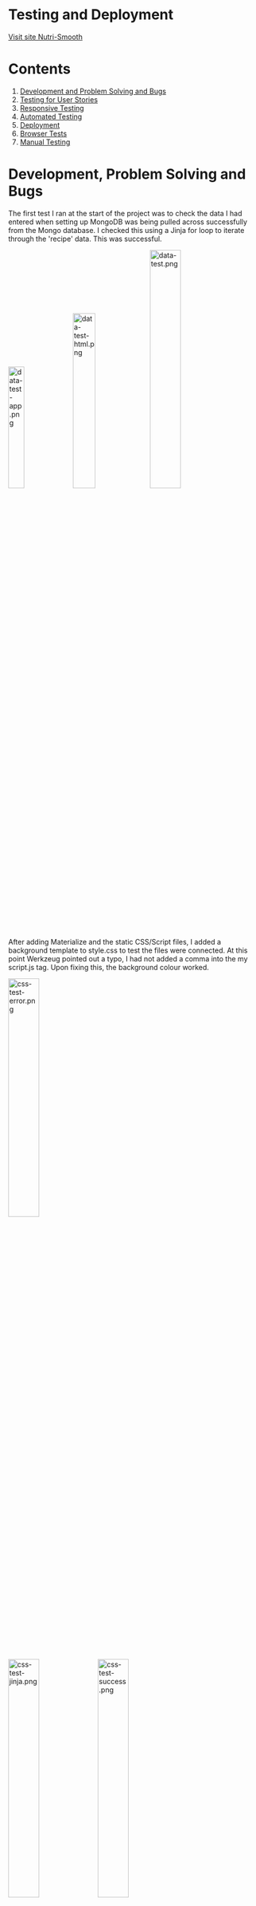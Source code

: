 # Testing and Deployment

[Visit site Nutri-Smooth](http://nutri-smooth.herokuapp.com/index)

# Contents

1. [Development and Problem Solving and Bugs](#development-and-Problem-Solving-and-Bugs)
2. [Testing for User Stories](#Testing-for-User-Stories)
3. [Responsive Testing](#Responsive-Testing)
4. [Automated Testing](#Automated-Testing)
5. [Deployment](#Deployment)
6. [Browser Tests](#Browser-Tests)
7. [Manual Testing](#Manual-Testing)

# Development, Problem Solving and Bugs

The first test I ran at the start of the project was to check the data I had entered when setting up MongoDB was being pulled across successfully from the Mongo database. 
I checked this using a Jinja for loop to iterate through the 'recipe' data. This was successful. 

<img alt=data-test-app.png src="testing-images/data-test-app.png" width=25%>
<img alt=data-test-html.png src="testing-images/data-test-html.png" width=30%>
<img alt=data-test.png src="testing-images/data-test.png" width=35%>

After adding Materialize and the static CSS/Script files, I added a background template to style.css to test the files were connected. 
At this point Werkzeug pointed out a typo, I had not added a comma into the my script.js tag. Upon fixing this, the background colour worked. 

<img alt=css-test-error.png src="testing-images/css-test-error.png" width=35%>
<br>
<img alt=css-test-jinja.png src="testing-images/css-test-jinja.png" width=35%>
<img alt=css-test-success.png src="testing-images/css-test-success.png" width=35%>

I found adding the logo image file to the navbar challenging. As I had not used Flask to add images before, I tried to add the image using the html method. 
After researching, I realised the correct method was to include the image in the static file and use the 'url_for' Flask method to integrate images ontot the site.
The following tutorials helped with this: [Codemy - How to Use CSS Javascript and Images With Flask Static Files](https://www.youtube.com/watch?v=w54WLGm4OrE) and [Tech with Tim - Static Files (Custom CSS, Images & Javascript)](https://www.youtube.com/watch?v=tXpFERibRaU).

<img alt=logo-html.png src="testing-images/logo-html.png" width=50%>
<img alt=logo-broken.png src="testing-images/logo-broken.png" width=25%>
<br>
<img alt=logo-flask.png src="testing-images/logo-flask.png" width=50%>
<img alt=logo-success.png src="testing-images/logo-success.png" width=25%>

After creating the registration form I tried to test the functionality I built on app.py, pulling the data through to MongoDB. 
Werkzeug pointed out a mistake I made with a typo and formatting of my python code. I needed to remove the '.html' on the 'register' variable so the 'insert_one()' method worked properly.
I then realised I also needed to format the code by removing some unecessary indentation. After I fixed these bugs, I entered the data into the registration form and checked MongoDB to find that it had all succesfully pulled through!

<img alt=register-incorrect.png src="testing-images/register-incorrect.png" width=32%>
<img alt=register-correct.png src="testing-images/register-correct.png" width=30%>
<br>
<img alt=register-error.png src="testing-images/register-error.png" width=70%>
<br>
<img alt=register-form.png src="testing-images/register-form.png" width=25%>
<img alt=register-data-success.png src="testing-images/register-data-success.png" width=55%>

After completing the registration form, I duplicated it to create the Sign-in page. I removed all unecessary fields from the form, leaving the username and login. 
I add functionality for this page, including some defensive programming, checking for existing users and checking for incorrect username and/or password fields. 
I then tested all of the links for this, entered invalid user data and correct sign in data. All of these tests were successful.

<img alt=signin-functionality.png src="testing-images/signin-functionality.png" width=55%>
<br>
<img alt=signin-incorrect.png src="testing-images/signin-incorrect.png" width=35%>
<img alt=signin-success.png src="testing-images/signin-success.png" width=34%>

During my mid-way tutorial session with mentor, he suggested looking into Python docstrings to replace the 'title' comments I had been making for a more professional outcome. 
I revisited the reading in the Coding Institute module regarding Docstrings and started adding these to my code. 

<img alt=comments-to-docstring.png src="testing-images/comments-to-docstrings.png" width=45%>

After building all of the user authentication, I moved onto developing cards and forms. Throughout the development of these, I constantly referred to the Chrome Dev Tools to 
experiment with different styles, colour palettes and fonts. It also helped me to find the correct element tags and classes to style in my CSS file.
On the 'add.smoothie.hmtl' form I ran some tests on the design and found, that although I had included min/max character lengths on the input fields, this wasn't very easy to navigate as a user.
So I added some 'helper-text' spans to aid the user experience with their data entry. 

<img alt=design-1.png src="testing-images/design-1.png" width=70%>
<br>
<img alt=design-2.png src="testing-images/design-2.png" width=30%>
<img alt=design-3.png src="testing-images/design-3.png" width=30%>

I created the post functionality for the user to add their own recipes on the add_smoothies.html page and then tested this. This test revealed 3 bugs I needed to fix:
1. The image on the newly added recipe was a duplicate of the previous recipe image.
There was an easy solution to this that I had overlooked in early development. I realised I had left the original image in the code image source code on the get_recipes.html page (where I was using a placeholder image).
This caused the new image url to get blocked and MongoDB recieved it as null on the database. To correct this, I altered the image src to the correct jinja image request method. 
Then I changed the 'null' data on the Mongo database to the correct image url. Once refreshed, this worked fine. 
<img alt=bug-2.png src="testing-images/bug-2.png" width=30%>
<img alt=bug-1-fix.png src="testing-images/bug-1-fix.png" width=30%>
<br>
<img alt=bug-1-code-incorrect.png src="testing-images/bug-1-code-incorrect.png" width=60%>
<br>
<img alt=bug-1-code-correct.png src="testing-images/bug-1-code-correct.png" width=50%>
<br>
<img alt=bug-1-db.png src="testing-images/bug-1-db.png" width=60%>

2. The layout of the page did not load how expected. The new card didn't conform to the columns. To solve this, I realised I needed to move the 'for loop' in recipes.html above the column class in the code to make sure the column was inside the loop.

3. The 'Materialize card tabs were not working properly.  When clicked on, the card tabs worked for one card but also activated on all other cards and the information appeared incorrectly.
To solve this, I decided to replace these with collapsible accordians to display the recipe macros and health benefits. 
<img alt=bug-3-1.png src="testing-images/bug-3-1.png" width=60%>
<img alt=bug-3-2.png src="testing-images/bug-3-2.png" width=60%>
<img alt=bug-3-fix.png src="testing-images/bug-3-fix.png" width=60%>

One common bug I wasn't successful in fixing was the recipe card movement. Because the recipe cards contained a collapsible this causes a gap between the cards when the collapsible is opened. 
<br>
<img alt=bug-gap2.png src="testing-images/bug-gap2.png" width=60%>

# Testing for User Stories
User Stories can be found in [The README.md UX](https://github.com/RoxJade/nutri-smooth/blob/master/README.md)

1. As a user I want to be able to add and store my own smoothie recipes.
    - When registered and signed in, users can see the option to add their recipes in the main navigation bar.
    - Forms on the 'add smoothie' page are self-explanatory with icons and helper text to guide the user.
    - Forms on the 'add smoothie' page have validation colour/messages to confirm the user's added information correctly.
    
2. As a user I want to be able to read through my own smoothie recipes, share them with the community and read recipes added by others to gain inspiration and recreate them.
    - In the main navbar, I can access the 'smoothies' page to read through all of the smoothies added by others, including my own.
    - In the main navbar, I can access my own profile to read through all smoothie recipes I've added.
    - Appealing images accompanying the smoothie recipes can be seen by the user for instant inspiration.

3. As a user I may wish to change a recipe or update it's ingredients.
    - When registered and signed in, users can see the option to edit their recipes at the bottom of their recipe cards.
    - Smoothie editing forms are self-explanatory with pre-populated fields to enable quick changes.

4. As a user, I may wish to delete recipes I no longer like.
    - When registered and signed in, users can see the option to delete their recipes at the bottom of their recipe cards.
    - Recipes will not be deleted immediately, in case a mistake is made. Pressing the delete icon will a trigger a delete modal, checking with the user if they definitely want to delete.

5. As a user, I would like to be able to search for different smoothie recipes or ingredients for inspiration.
    - A search bar can be easily found at the top of the 'smoothies' page.
    - Search bar is designed to return any word in the smoothie categories, smoothie name and smoothie ingredients to give the user a wide search function.

6. As a user, I want to be able to mark my favourite recipes and access these quickly.
    - On the 'add smoothie' page, there is an option to 'favourite' an added new smoothie recipe. (*Unfortunately, this is the only time a recipe can be 'liked/favourited' and would be a good feature to develop further in the future.)
 
7. As a user, I want the design of the site to be aesthetically appealing with clear navigation and a sense of calm and colour.
    - The site uses a colour palette reminiscent of 'blended smoothie', using colourful pastel's. The colour palette is limited to a small variety for a clearer user experience.
    - The site is easy to navigate around with clear links in the navbar, repeated at the top and bottom of all pages. Many pages contain signposted links to another relevant page including three links at the bottom of the index page on the 3 feature cards.

8. As a user I would like to know the breakdown of the nutrition or health benefits in the recipes so I can make informed, healthy choices.
    - User can add the nutritional values or health benefits to their smoothie recipe entries.
    - Users can find the nutritional and health benefits of the recipes on the smoothies page. There is a collapsible accordian, ready for the user to click on.
    - Users can access the search function, using keywords relating to the healthy ingredients they desire.
    - Helpful smoothie categories help to indicate possible health and nutritional benefits.

9. As a returning user, I would like to access all of my added smoothies on my own personal profile.
    - All smoothie recipes added by the user are saved on their personal account profile, ready for the users return.

10. As a user, I want the option to add minimal information to my smoothie recipes if I wish.
    - As shown in the helper text on the 'add smoothie' form, users do not need to enter sentences, in most cases, single words can be enough.

11. As a user, I want the option to add lots of information and imagery to my smoothie recipes if I wish.
    - On the add_smoothie page, users have the opportunity to add macro-nutrient information, health benefits and image links.
    
12. As a simple recipe book, I would like the site to be easy and quick to navigate around.
    - Flash messages appear upon submition of any edits/additions/deletions/signin/registration/searches throughout the site to reassure the user, their action was successful.
13. As a user, I want the site to be responsive, especially for mobile and tablet as I will probably be creating smoothie recipes from a mobile device in the kitchen.
    - Mobile side nav assists users with small screens.
    - Smoothie recipe cards show as scrollable coloumn on mobile screen and as pairs on slightly larger screens.


# Responsive Testing

As I developed the site, I used the Materialize grid system to maintain the site's responsiveness. Towards the end of development I reviewed this and included some additional media queries, mainly for mobile screens. 
At this point I ran tests on mobile, tablet, desktop and large screen displays. 

I ran into issues with the search bar. I found that I needed to repeat the 'search bar' code for mobile/tablet and desktop screens to allow the buttons to fall from the side of the search field, to beneath.
To see more responsive displays, see the [readme.md](https://github.com/RoxJade/nutri-smooth/blob/master/README.md).
<br>
<img alt=responsive2.png src="testing-images/responsive-2.png" width=60%>

# Automated Testing

I used the code validators below and Lighthouse (Chrome Dev Tools):
- [Javascript - JS Hint](https://jshint.com/)
- [HTML W3 Validator](https://validator.w3.org/)
- [CSS W3 Validator](http://www.css-validator.org/)
- [PEP8 validator](http://pep8online.com/checkresult)

## PEP8 Online Python Validator:

After completing all python functionality for my site, I updated the docstrings and ran all code from app.py through the [PEP8 validator](http://pep8online.com/checkresult). This found no errors.
<br>
<img alt=validator-python.png src="testing-images/validator-python.png" width=60%>

## HTML Validator:
To validate the HTML, I used [HTML W3 Validator](https://validator.w3.org/).

**Every page had the same recurring warning:** "Section lacks heading. Consider using h2-h6 elements to add identifying headings to all sections." I have ignored this on every page check as I do require a header element on any of these sections.

- **index.html** (home page): No warnings or errors.
- **recipes.html** (smoothies page): 1 error - "Duplicate ID query, line 90." I am ignoring this as the id="query" is repeated because they are applicable for different screen sizes/media queries and will not get used simultaneously. I tested the search functionality to make sure this wouldn't be an issue and it was fine. 
- **profile.html** (user profile page): No warnings or errors.
- **add_smoothie.html** (add smoothie page): No warnings or errors.
- **edit_smoothie.html** (edit smoothie page): No warnings or errors.
- **categories.html** (manage categories page): No warnings or errors.
- **register.html** (registration page): No warnings or errors. 
- **signin.html** (user sign in page): No warnings or errors. 
- **add_category.html** (add category page): 1 error - "Bad value for attribute name on element button: Must not be empty, line 85." I removed this rogue empty name attribute from the add_category.html as it wasn't necessary.
- **edit_category.html** (edit category page): No warnings or errors. 

## CSS Validator:
To validate the CSS, I used [CSS W3](http://www.css-validator.org/). No errors were found.
<br>
<img alt=validator-css.png src="testing-images/validator-css.png" width=60%>

## Javascript Validator:
To validate the JQuery code, I used [JS Hint](https://jshint.com/).
This picked up two warnings of the keyword use of 'Let'. I ignored these as this part of the JQuery code was taken from Code Institute.
<br>
<img alt=validator-jquery.png src="testing-images/validator-jquery.png" width=60%>

## Lighthouse:
Below I have outlined a selection of issues suggested by Lighthouse:

### Accessibility: 
- "Background and foreground colours do not have a sufficient contrast ratio." 
Lighthouse suggested two of the main colours in my colour palette (Materilialize orange lighten-5 and red lighten-2) are too low in contrast. I decided not change this as I deliberately chose calm pastel tones relevant to the site design and to appeal to the audience.
<br>
<img alt=lighthouse-colour.png src="testing-images/lighthouse-colour.png" width=30%>

- "Image elements do not have [alt] attributes."
Lighthouse picked up on images lacking 'alt' attributes. I then added these where necessary.

### Best Practices:
- "Links to cross-origin destinations are unsafe."
Lighthouse suggested the three social links in the footer are unsafe and rel="referrer" or rel="noopener" should be added to improve security. I added rel="referrer" attribute to each social link.

- "Document does not have a meta description."
Lighthouse suggested to include meta data about the site to improve SEO. I added these in the <head> of the base.html template.

Once I had addressed some of the suggestions from Lighthouse, I generated the Lighthouse report again, see before and after results:
<br>
<img alt=lighthouse-before.png src="testing-images/lighthouse-before.png" width=45%>
<img alt=lighthouse-after.png src="testing-images/lighthouse-after.png" width=45%>

# Deployment 

I started the project by creating a repository in GitHub and used the Gitpod IDE to write the code. I deployed the app to Heroku at the start of production.
To deploy the Nutri-smooth web application, I used Heroku. Here is a step-by-step account of the process:

Before the deployment process, I created a new collection on MongoDB with three sub-collections to store user data, smoothie recipe data and smoothie category data.
<br>
<img alt=mongo-db.png src="testing-images/mongo-db.png" width=50%>

1. I started by creating a requirements.txt to list all apps and dependencies required to run the site. 
2. In the Gitpod terminal I used the command 'echo web: python app.py > Procfile' to create a Procfile for Heroku to to read the app.py file.
3. I logged into Heroku and created a new app, calling it 'nutri-smooth' to match the GitHub repository and the title/logo of the site.
4. I chose automatic deployment from my GitHub repository, specifying the 'nutri-smooth' repo-name.
5. Once found, I connected it to my app. 
6. Before enabling the automatic deployment, I entered the configuration variables (hidden from Heroku inside the env.py file). This included the IP address, port, the secret key (generated using randomkeygenerator.com) a link to MongoDB and the 'nutri_smooth' database. 
7. Before deploying the site, I went back to Gitpod and committed the Procfile and requirements.txt.
8. Going back to Heroku, I enabled the automatic deployment and deploy branch. Heroku then built the app and successfully deployed it.
There were no issues or problems during the heroku deployment process. 

# Browser Tests

After deployment, I tested the site on Safari, Firefox and Microsoft Edge browsers and checked design and functionality.

- **Firefox:** No issues or errors, the site functions and displays appropriate in the Firefox browser.
- **Edge:** No issues or errors, the site functions and displays appropriate in the Microsoft Edge browser.
- **Safari:** No issues or errors, the site functions and displays appropriate in the Safari browser.

# Manual Testing

Below is a detailed review of the full functionality of the site and the manual tesing I carried out to check everything was working correctly. I tested all of the functionality accross mobile, tablet and desktop screens, checking for responsive design as well.

## Navbar & Footer
- **Logo links:** Upon click of logo, in navbar, side nav and footer, you should be taken to 'Home' page. Works as expected.
- **Navbar links & Mobile side nav links:** Home, Smoothies, Register, Sign In, Log Out, Add Smoothie, Manage Categories direct user to relevant pages. Works as expected.
- **Footer links:** Home, Smoothies, Register, Sign In, Log Out, Add Smoothie, Manage Categories direct user to relevant pages. Works as expected.
- **Footer social links:** Upon click, each social link (Pinterest/Facebook/Instagram) should open the relevant pages in new tabs. Works as expected.
## Index.html
- **Index parallax feature:** Scrolling down the page should create the illusion of images moving at a slower speed to the content of the foreground, creating an image reveal. Works as expected. *Although it should be noted that this effect looks better on a larger screen.
- **Index feature cards:** Shadow created upon hover over. Card title and text links take the user to the relevant pages. Both work as expected.
## Recipes.html (Smoothies)
- **Search bar:** 
    - Returns searches for any words in categories/recipe names/recipe ingredients. Works as expected.
    - Returns 'no results found' flash message if search cannot find words. Works as expected.
    - Search button executes search. Works as expected.
    - Cancel button removes search. Works as expected.
    - Search validation - turns red if less than 3 characters are entered and helper-text appears. Turns green when 3 or more characters are entered. Works as expected.
- **Smoothie recipe cards:**
    - Hover over shadow occurs for each card. Works as expected.
    - Card info displays: Image/alt message should appear, smoothie title, smoothie category, ingredients and user created by information. Works as expected **if user adds an image**
        - **Image Bug** Note, that if user submits a new smoothie and chooses not add an image link, this causes the card title to sit above the card and doesn't look good. In futuure, this is somthing I need to fix. I'm limited for time now, but when I have the chance, possible solutions could be: 
    To create an 'if condition' on the recipe page, if users do not include an image, it adds an alternative stockholder-smoothie image in it's place.
    - Hover over heart icon causes tooltip indication of 'favourite' (if user has chosen to 'favourite' the recipe when adding).  Works as expected.
    - Collapsible accordian expands to reveal macro information and health benefits on each card. Works as expected, **however**, once expanded, it intrudes on the space below, causing a large gap between the next card, unless all cards on that row have been expanded.
    - Edit/delete (plus/bin icons) appear with tooltip indicating 'Edit?'/'Delete' if the recipe belongs to that user (at bottom of card). On click, they take you to the relevant links. Works as expected.
    - Delete icon causes pop-up modal questioning deletion. Works as expected.
    - Modal delete button deletes smoothie. Works as expected.
    - Modal cancel icon returns user to 'smoothies' page. Works as expected.
## Register.html
- **Form**
    - Form fields validate correct user entry - green indication/'great' helper text appears when user has added information within the set parameters. Works as expected.
    - Form fields validate incorrect user entry - red indication/'wrong' helper text appears when user has not met required parameters when entering information. Works as expected.
    - Indication text for required parameters occurs on username and password fields. Works as expected.
    - Register button registers new user and returns a flash message 'registration successful' and redirects user to their new profile. Works as expected.
    - Link beneath register form to 'sign in' page takes user to sign in page. Works as expected.
## Signin.html
- **Form**
    - Form fields validate correct user entry - green indication/'great' helper text appears when user has added information within the set parameters. Works as expected.
    - Form fields validate incorrect user entry - red indication/'wrong' helper text appears when user has not met required parameters when entering information. Works as expected.
    - Indication text for required parameters occurs on username and password fields. Works as expected.
    - Sign in button takes user to their profile and displays flash message 'welcome to nutri-smooth <username>'. Works as expected.
    - Logout displays flash message 'successfully logged out' and returns user to sign in page. Works as expected.
    - Link beneath sign in form to 'register' page takes user to register page. Works as expected.
## Profile.html
- **User card and recipe cards**
    - Display all user name card. Works as expected.
    - Display all recipes cards exclusively added by that user (except for admin user who can see all recipes). Works as expected.
    - Displays the edit/delete (plus/bin icons) links on each card with tooltip indication. Works as expected.
    - Delete icon causes pop-up modal questioning deletion. Works as expected.
    - Modal delete button deletes smoothie. Works as expected.
    - Modal cancel icon returns user to 'smoothies' page. Works as expected.
## Add_smoothie.html
- **Form**
    - Form fields validate correct user entry - green indication/'great' helper text appears when user has added information within the set parameters. Works as expected.
    - Form fields validate incorrect user entry - red indication/'wrong' helper text appears when user has not met required parameters when entering information. Works as expected.
    - Adding an image url on the form is not 'required' if user does not want to add one.
    - Indication text for required parameters occurs beneath each field. Works as expected.
    - Category dropdown selection reveals category selection. Works as expected.
    - Switch toggle changes colour upon click. Works as expected.
    - Sumbit smoothie button saves new recipe and flashes message 'your smoothie has been added' and returns user to smoothies page. Works as expected.
    - New smoothie is added it to user profile and smoothies page. Works as expected.
    - Cancel icon shows tooltip 'cancel' when hovered over and returns user to smoothies page. Works as expected.
## Edit_smoothie.html
- **Form**
    - Form fields are pre-populated with data from the chosen smoothie for editing. Works as expected.
    - Form fields hvae green/red validation and parameter indications beneath where needed(same as 'add_smoothie' page). Works as expected.
    - Save changes button saves editing and flashes message 'your smoothie has been updated' and shows user to the newly edited form. Works as expected.
    - Cancel icon shows tooltip 'cancel edit?' when hovered over and returns user to smoothies page. Works as expected.
## Categories.html
- **Category Cards**
    - 'Manage Categories' link can only be seen/accessed when logged in by 'admin' user. Works as expected.
    - Upon click, 'add new category' takes user to 'add_category.html'. Works as expected.
    - Displays category cards with category names and edit/delete icons with indicative tooltips. Works as expected.
    - Delete icon causes pop-up modal questioning deletion. Works as expected.
    - Modal delete button deletes category. Works as expected.
    - Modal cancel icon returns user to 'manage categories' page. Works as expected.
    - Edit category takes user to 'edit_category' page. Works as expected.
## Add_category.html
- **Form**
    - Add smoothie category form displayed. Works as expected.
    - Add category button submits new category to 'categories.html' and returns user there with flash message 'category successfully added'. Works as expected.
    - Cancel icon with hover-over tooltip returns user to 'categories.html' upon click. Works as expected.
## Edit_category.html
- **Form**
    - Edit smoothie category form displayed. Works as expected.
    - Save changes button submits edited category to 'categories.html' and returns user there with flash message 'your edit has been saved'. Works as expected.
    - Cancel icon with hover-over tooltip returns user to 'categories.html' upon click. Works as expected.
